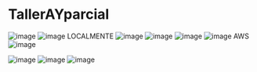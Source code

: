 # TallerAYparcial

![image](https://user-images.githubusercontent.com/98216838/223550686-874778e8-637d-4250-b7ae-8222091911e0.png)
![image](https://user-images.githubusercontent.com/98216838/223550900-e791056e-2387-4dc6-b7d4-929c7baffe06.png)
LOCALMENTE
![image](https://user-images.githubusercontent.com/98216838/223551013-6d3db315-5d4a-45b6-9af5-6eae43fc084c.png)
![image](https://user-images.githubusercontent.com/98216838/223551431-ba5fdfdc-6b69-4b2d-bf3a-e50c7f213530.png)
![image](https://user-images.githubusercontent.com/98216838/223551736-3c695eda-1a8b-4120-92c9-3c38e721bfd4.png)
![image](https://user-images.githubusercontent.com/98216838/223552621-db167a0c-3f48-4282-9465-e12732906ba1.png)
AWS
![image](https://user-images.githubusercontent.com/98216838/223554419-d13c6477-77be-400f-ac84-ca17e58dbb33.png)

![image](https://user-images.githubusercontent.com/98216838/223555418-5d8c63aa-e553-4ade-baae-5eaadfd63d4d.png)
![image](https://user-images.githubusercontent.com/98216838/223557824-e6a27499-0b73-45de-840a-3185be1b8d14.png)
![image](https://user-images.githubusercontent.com/98216838/223560139-26492299-c093-4159-a483-7977d8e7be06.png)
